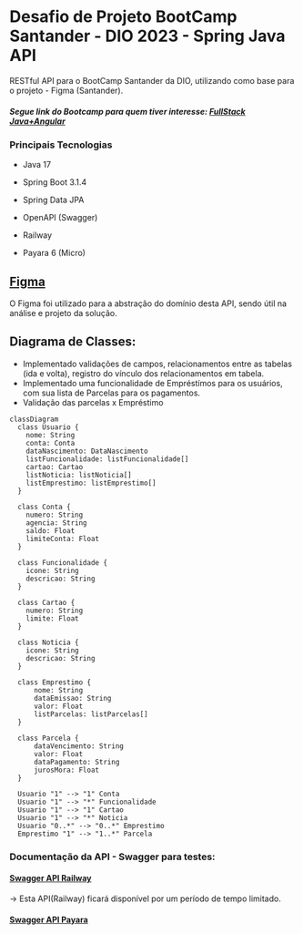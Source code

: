 <h1>Desafio de Projeto BootCamp Santander - DIO 2023 - Spring Java API</h1>
RESTful API para o BootCamp Santander da DIO, utilizando como base para o projeto - Figma (Santander).

<h5>Segue link do Bootcamp para quem tiver interesse: <a href="https://web.dio.me/track/santander-bootcamp-2023-fullstack-java-angular/" target="_blank" rel="noreferrer">FullStack Java+Angular</a></h5>


<h3>Principais Tecnologias</h3>

* Java 17

* Spring Boot 3.1.4

* Spring Data JPA

* OpenAPI (Swagger)

* Railway

* Payara 6 (Micro)

<h2><a href="https://www.figma.com/file/0ZsjwjsYlYd3timxqMWlbj/SANTANDER---Projeto-Web%2FMobile?type=design&node-id=1421-432&mode=design">Figma</a></h2>

O Figma foi utilizado para a abstração do domínio desta API, sendo útil na análise e projeto da solução.

<h2>Diagrama de Classes:</h2>

- Implementado validações de campos, relacionamentos entre as tabelas (ida e volta), registro do vínculo dos relacionamentos em tabela.
- Implementado uma funcionalidade de Empréstímos para os usuários, com sua lista de Parcelas para os pagamentos.
- Validação das parcelas x Empréstimo

```mermaid
classDiagram
  class Usuario {
    nome: String
    conta: Conta
    dataNascimento: DataNascimento
    listFuncionalidade: listFuncionalidade[]
    cartao: Cartao
    listNoticia: listNoticia[]
    listEmprestimo: listEmprestimo[]
  }

  class Conta {
    numero: String
    agencia: String
    saldo: Float
    limiteConta: Float
  }

  class Funcionalidade {
    icone: String
    descricao: String
  }

  class Cartao {
    numero: String
    limite: Float
  }

  class Noticia {
    icone: String
    descricao: String
  }

  class Emprestimo {
      nome: String
      dataEmissao: String
      valor: Float
      listParcelas: listParcelas[]
  }

  class Parcela {
      dataVencimento: String
      valor: Float
      dataPagamento: String
      jurosMora: Float
  }

  Usuario "1" --> "1" Conta
  Usuario "1" --> "*" Funcionalidade
  Usuario "1" --> "1" Cartao
  Usuario "1" --> "*" Noticia
  Usuario "0..*" --> "0..*" Emprestimo 
  Emprestimo "1" --> "1..*" Parcela 

```

<h3>Documentação da API - Swagger para testes:</h3>

<h4><a href="https://spring-api-santander-bootcamp-production.up.railway.app/swagger-ui/index.html">Swagger API Railway</a></h4>-> Esta API(Railway) ficará disponível por um período de tempo limitado.

<h4><a href="http://ldsystems.com.br:40080/spring-api-santander-bootcamp/swagger-ui/index.html">Swagger API Payara</a></h4>

